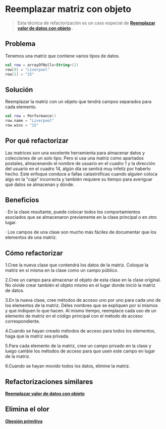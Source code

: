 # Reemplazar matriz con objeto

> Esta técnica de refactorización es un caso especial de **[Reemplazar valor de datos con objeto](/RefactoringPattern/ReplaceDataValueWithObject.md)** .

## Problema 

Tenemos una matriz que contiene varios tipos de datos.

```kotlin
val row = arrayOfNulls<String>(2)
row[0] = "Liverpool"
row[1] = "15"
``` 
## Solución

Reemplazar la matriz con un objeto que tendrá campos separados para cada elemento.

```kotlin
val row = Performance()
row.name = "Liverpool"
row.wins = "15"
```

## Por qué refactorizar

Las matrices son una excelente herramienta para almacenar datos y colecciones de un solo tipo. Pero si usa una matriz como apartados postales, almacenando el nombre de usuario en el cuadro 1 y la dirección del usuario en el cuadro 14, algún día se sentirá muy infeliz por haberlo hecho. Este enfoque conduce a fallas catastróficas cuando alguien coloca algo en la "caja" incorrecta y también requiere su tiempo para averiguar qué datos se almacenan y dónde.

## Beneficios

· En la clase resultante, puede colocar todos los comportamientos asociados que se almacenaron previamente en la clase principal o en otro lugar.

· Los campos de una clase son mucho más fáciles de documentar que los elementos de una matriz.

## Cómo refactorizar

1.Cree la nueva clase que contendrá los datos de la matriz. Coloque la matriz en sí misma en la clase como un campo público.

2.Cree un campo para almacenar el objeto de esta clase en la clase original. No olvide crear también el objeto mismo en el lugar donde inició la matriz de datos.

3.En la nueva clase, cree métodos de acceso uno por uno para cada uno de los elementos de la matriz. Déles nombres que se expliquen por sí mismos y que indiquen lo que hacen. Al mismo tiempo, reemplace cada uso de un elemento de matriz en el código principal con el método de acceso correspondiente.

4.Cuando se hayan creado métodos de acceso para todos los elementos, haga que la matriz sea privada.

5.Para cada elemento de la matriz, cree un campo privado en la clase y luego cambie los métodos de acceso para que usen este campo en lugar de la matriz.

6.Cuando se hayan movido todos los datos, elimine la matriz.

## Refactorizaciones similares
**[Reemplazar valor de datos con objeto](/RefactoringPattern/ReplaceDataValueWithObject.md)**

## Elimina el olor
**[Obesión primitiva](/CodeSmell/PrimitiveObsession.md)**

